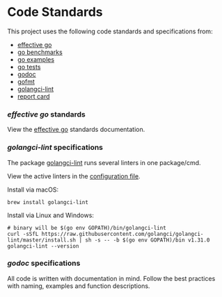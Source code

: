 
# Code Standards

This project uses the following code standards and specifications from:
- [effective go](https://golang.org/doc/effective_go.html)
- [go benchmarks](https://golang.org/pkg/testing/#hdr-Benchmarks)
- [go examples](https://golang.org/pkg/testing/#hdr-Examples)
- [go tests](https://golang.org/pkg/testing/)
- [godoc](https://godoc.org/golang.org/x/tools/cmd/godoc)
- [gofmt](https://golang.org/cmd/gofmt/)
- [golangci-lint](https://golangci-lint.run/)
- [report card](https://goreportcard.com/)

### *effective go* standards
View the [effective go](https://golang.org/doc/effective_go.html) standards documentation.

### *golangci-lint* specifications
The package [golangci-lint](https://golangci-lint.run/usage/quick-start) runs several linters in one package/cmd.

View the active linters in the [configuration file](../.golangci.yml).

Install via macOS:
```shell
brew install golangci-lint
```

Install via Linux and Windows:
```shell
# binary will be $(go env GOPATH)/bin/golangci-lint
curl -sSfL https://raw.githubusercontent.com/golangci/golangci-lint/master/install.sh | sh -s -- -b $(go env GOPATH)/bin v1.31.0
golangci-lint --version
```

### *godoc* specifications
All code is written with documentation in mind. Follow the best practices with naming, examples and function descriptions.